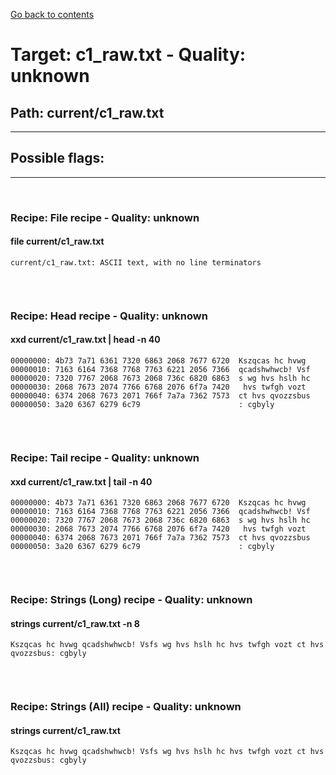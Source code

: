 [Go back to contents](../contents.md)  
# Target: c1_raw.txt  -  Quality: unknown  
## Path: current/c1_raw.txt  
---  
## Possible flags:  
  
---  
&nbsp;  
### Recipe: File recipe - Quality: unknown  
#### file current/c1_raw.txt  
```  
current/c1_raw.txt: ASCII text, with no line terminators  
  
```  
&nbsp;  
  
### Recipe: Head recipe - Quality: unknown  
#### xxd current/c1_raw.txt | head -n 40  
```  
00000000: 4b73 7a71 6361 7320 6863 2068 7677 6720  Kszqcas hc hvwg   
00000010: 7163 6164 7368 7768 7763 6221 2056 7366  qcadshwhwcb! Vsf  
00000020: 7320 7767 2068 7673 2068 736c 6820 6863  s wg hvs hslh hc  
00000030: 2068 7673 2074 7766 6768 2076 6f7a 7420   hvs twfgh vozt   
00000040: 6374 2068 7673 2071 766f 7a7a 7362 7573  ct hvs qvozzsbus  
00000050: 3a20 6367 6279 6c79                      : cgbyly  
  
```  
&nbsp;  
  
### Recipe: Tail recipe - Quality: unknown  
#### xxd current/c1_raw.txt | tail -n 40  
```  
00000000: 4b73 7a71 6361 7320 6863 2068 7677 6720  Kszqcas hc hvwg   
00000010: 7163 6164 7368 7768 7763 6221 2056 7366  qcadshwhwcb! Vsf  
00000020: 7320 7767 2068 7673 2068 736c 6820 6863  s wg hvs hslh hc  
00000030: 2068 7673 2074 7766 6768 2076 6f7a 7420   hvs twfgh vozt   
00000040: 6374 2068 7673 2071 766f 7a7a 7362 7573  ct hvs qvozzsbus  
00000050: 3a20 6367 6279 6c79                      : cgbyly  
  
```  
&nbsp;  
  
### Recipe: Strings (Long) recipe - Quality: unknown  
#### strings current/c1_raw.txt -n 8  
```  
Kszqcas hc hvwg qcadshwhwcb! Vsfs wg hvs hslh hc hvs twfgh vozt ct hvs qvozzsbus: cgbyly  
  
```  
&nbsp;  
  
### Recipe: Strings (All) recipe - Quality: unknown  
#### strings current/c1_raw.txt  
```  
Kszqcas hc hvwg qcadshwhwcb! Vsfs wg hvs hslh hc hvs twfgh vozt ct hvs qvozzsbus: cgbyly  
  
```  
&nbsp;  
